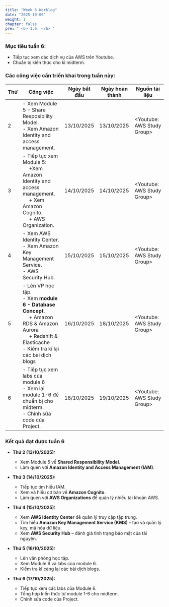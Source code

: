 ```yaml
---
title: "Week 6 Worklog"
date: "2025-10-06"
weight: 1
chapter: false
pre: " <b> 1.6. </b> "
---
```


### Mục tiêu tuần 6:

* Tiếp tục xem các dịch vụ của AWS trên Youtube.
* Chuẩn bị kiến thức cho kì midterm.

### Các công việc cần triển khai trong tuần này:
| Thứ | Công việc                                                                                                                                                                            | Ngày bắt đầu | Ngày hoàn thành | Nguồn tài liệu              |
| --- |--------------------------------------------------------------------------------------------------------------------------------------------------------------------------------------|--------------|-----------------|-----------------------------|
| 2   | - Xem Module 5 - Share Resposibility Model. <br> - Xem Amazon Identity and access management.                                                                                        | 13/10/2025   | 13/10/2025      | <Youtube: AWS Study Group>  |
| 3   | - Tiếp tục xem Module 5: <br>&emsp; +Xem Amazon Identity and access management. <br>&emsp; + Xem Amazon Cognito. <br>&emsp; + AWS Organization.                                      | 14/10/2025   | 14/10/2025      | <Youtube: AWS Study Group>  |
| 4   | - Xem AWS Identity Center. <br> - Xem Amazon Key Management Service. <br> - AWS Security Hub.                                                                                        | 15/10/2025   | 15/10/2025      | <Youtube: AWS Study Group>  |
| 5   | - Lên VP học tập. <br> - Xem **module 6 - Database Concept**. <br>&emsp; + Amazon RDS & Amazon Aurora <br>&emsp; + Redshift & Elasticache <br> - Kiểm tra kĩ lại các bài dịch blogs  | 16/10/2025   | 18/10/2025      | <Youtube: AWS Study Group>  |
| 6   | - Tiếp tục xem labs của module 6 <br> - Xem lại module 1-6 để chuẩn bị cho midterm. <br> - Chỉnh sửa code của Project.                                                               | 18/10/2025   | 19/10/2025      | <Youtube: AWS Study Group>  |

### Kết quả đạt được tuần 6

* **Thứ 2 (13/10/2025):**
    - Xem Module 5 về **Shared Responsibility Model**.
    - Làm quen với **Amazon Identity and Access Management (IAM)**.

* **Thứ 3 (14/10/2025):**
    - Tiếp tục tìm hiểu IAM.
    - Xem và hiểu cơ bản về **Amazon Cognito**.
    - Làm quen với **AWS Organizations** để quản lý nhiều tài khoản AWS.

* **Thứ 4 (15/10/2025):**
    - Xem **AWS Identity Center** để quản lý truy cập tập trung.
    - Tìm hiểu **Amazon Key Management Service (KMS)** – tạo và quản lý key, mã hóa dữ liệu.
    - Xem **AWS Security Hub** – đánh giá tình trạng bảo mật của tài nguyên.

* **Thứ 5 (16/10/2025):**
    - Lên văn phòng học tập.
    - Xem Module 6 và labs của module 6.
    - Kiểm tra kĩ càng lại các bài dịch blogs.

* **Thứ 6 (17/10/2025):**
    - Tiếp tục xem các labs của Module 6.
    - Tổng hợp kiến thức từ module 1-6 cho midterm.
    - Chỉnh sửa code của Project.




